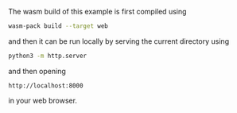The wasm build of this example is first compiled using

```sh
wasm-pack build --target web
```

and then it can be run locally by serving the current directory using

```sh
python3 -m http.server
```

and then opening

    http://localhost:8000

in your web browser.
